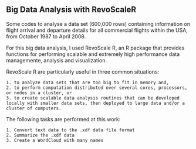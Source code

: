 ## Big Data Analysis with RevoScaleR

Some codes to analyse a data set (600,000 rows) containing information on flight arrival and departure details for all commercial flights within the USA, from October 1987 to April 2008.

For this big data analysis, I used RevoScale R, an R package that provides functions for performing scalable and extremely high performance data managemente, analysis and visualization.

RevoScale R are particularly useful in three common situations:
```
1. to analyze data sets that are too big to fit in memory and,
2. to perform computation distributed over several cores, processors, or nodes in a cluster, or
3. to create scalable data analysis routines that can be developed locally with smaller data sets, then deployed to large data and/or a cluster of computers.
```
The following tasks are performed at this work:
```
1. Convert text data to the .xdf data file format			
2. Summarize the .xdf data
3. Create a WordCloud with many names
```
